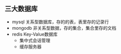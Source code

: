 ## 三大数据库
- mysql 关系型数据库，存的的表，表里存的记录行
- mongodb 非关系型数据，存的集合，集合里存的文档
- redis Key-Value数据库
  -  集中式会话管理
  -  缓存服务器

